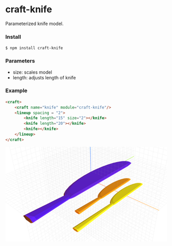 # craft-knife

Parameterized knife model.

### Install
	$ npm install craft-knife

### Parameters
- size: scales model
- length: adjusts length of knife

### Example
```html
<craft>
	<craft name="knife" module="craft-knife"/>
	<lineup spacing = "2">
		<knife length="15" size="2"></knife>
		<knife length="20"></knife>
		<knife></knife>
	</lineup>
</craft>
```

![example](example.png)